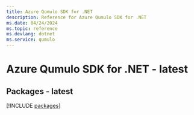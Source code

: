 ```yaml
---
title: Azure Qumulo SDK for .NET
description: Reference for Azure Qumulo SDK for .NET
ms.date: 04/24/2024
ms.topic: reference
ms.devlang: dotnet
ms.service: qumulo
---
```

# Azure Qumulo SDK for .NET - latest
## Packages - latest
[!INCLUDE [packages](qumulo-index.md)]